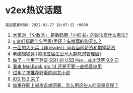 # v2ex热议话题

`最后更新时间：2022-01-27 16:07:22 +0800`

1. [大家对 「少数派」 是数码圈「小红书」的说法有什么看法?](https://www.v2ex.com/t/830801)
1. [v 友们都戴什么手表/手环？有推荐的购买么？](https://www.v2ex.com/t/830787)
1. [一面的大头兵（非 leader）问我当前薪资和期望薪资](https://www.v2ex.com/t/830762)
1. [老编辑锐评 [腾讯应届生公司大群怒怼管理层]](https://www.v2ex.com/t/830794)
1. [做了一个用于登录 SSH 的 USB Key，成本低至 9.9 元](https://www.v2ex.com/t/830808)
1. [看来 MacBook pro 14 还是不要一直插着电用](https://www.v2ex.com/t/830773)
1. [过年了求推荐好看的网文小说](https://www.v2ex.com/t/830836)
1. [iOS 15.3 来了](https://www.v2ex.com/t/830839)
1. [如果在网上被攻击或网暴，怎么用这些人的流量变现？](https://www.v2ex.com/t/830868)

